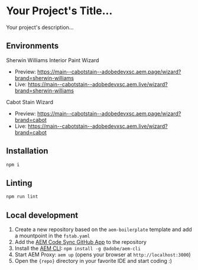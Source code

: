 # Your Project's Title...
Your project's description...

## Environments

Sherwin Williams Interior Paint Wizard
- Preview: https://main--cabotstain--adobedevxsc.aem.page/wizard?brand=sherwin-williams
- Live: https://main--cabotstain--adobedevxsc.aem.live/wizard?brand=sherwin-williams

Cabot Stain Wizard
- Preview: https://main--cabotstain--adobedevxsc.aem.page/wizard?brand=cabot
- Live: https://main--cabotstain--adobedevxsc.aem.live/wizard?brand=cabot

## Installation

```sh
npm i
```

## Linting

```sh
npm run lint
```

## Local development

1. Create a new repository based on the `aem-boilerplate` template and add a mountpoint in the `fstab.yaml`
1. Add the [AEM Code Sync GitHub App](https://github.com/apps/aem-code-sync) to the repository
1. Install the [AEM CLI](https://github.com/adobe/helix-cli): `npm install -g @adobe/aem-cli`
1. Start AEM Proxy: `aem up` (opens your browser at `http://localhost:3000`)
1. Open the `{repo}` directory in your favorite IDE and start coding :)
